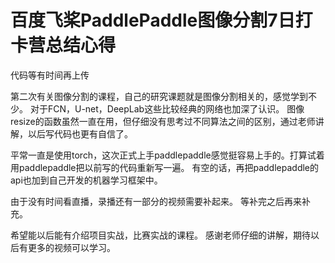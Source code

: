 # 百度飞桨PaddlePaddle图像分割7日打卡营总结心得

代码等有时间再上传

第二次有关图像分割的课程，自己的研究课题就是图像分割相关的，感觉学到不少。
对于FCN，U-net，DeepLab这些比较经典的网络也加深了认识。
图像resize的函数虽然一直在用，但仔细没有思考过不同算法之间的区别，通过老师讲解，以后写代码也更有自信了。

平常一直是使用torch，这次正式上手paddlepaddle感觉挺容易上手的。打算试着用paddlepaddle把以前写的代码重新写一遍。
有空的话，再把paddlepaddle的api也加到自己开发的机器学习框架中。

由于没有时间看直播，录播还有一部分的视频需要补起来。
等补完之后再来补充。

希望能以后能有介绍项目实战，比赛实战的课程。
感谢老师仔细的讲解，期待以后有更多的视频可以学习。


